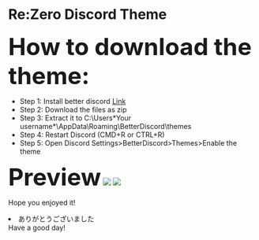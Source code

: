 # Re:Zero Discord Theme

<font size="30"><b>How to download the theme:</b></font>

+ Step 1: Install better discord <a href="https://github.com/rauenzi/BetterDiscordApp/releases">Link</a></div>
+ Step 2: Download the files as zip
+ Step 3: Extract it to C:\Users\*Your username*\AppData\Roaming\BetterDiscord\themes
+ Step 4: Restart Discord (CMD+R or CTRL+R)
+ Step 5: Open Discord Settings>BetterDiscord>Themes>Enable the theme

<font size="50"><b>Preview</b></font>
<img src="https://github.com/honghongleong/Re-Zero-Theme/blob/master/Preview/screenshot1.png"/>
<img src="https://github.com/honghongleong/Re-Zero-Theme/blob/master/Preview/screenshot2.png"/>

Hope you enjoyed it!
<li>ありがとうございました</li>
</li>Have a good day!</li>
